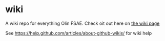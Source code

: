 # wiki
A wiki repo for everything Olin FSAE. 
Check oit out here on
[the wiki page](https://github.com/olin-electric-motorsports/wiki/wiki)

See https://help.github.com/articles/about-github-wikis/ for wiki help
